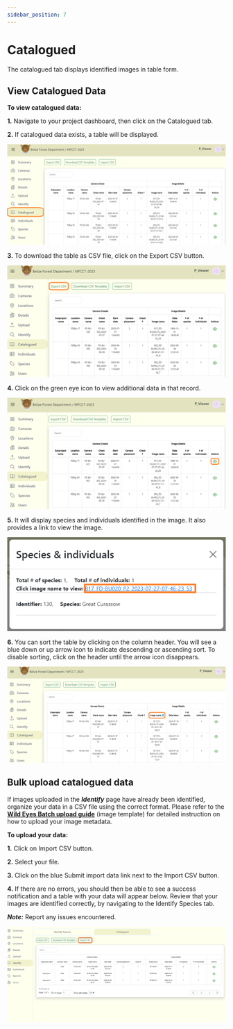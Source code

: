 ```yaml
---
sidebar_position: 7
---
```


# Catalogued  

The catalogued tab displays identified images in table form.

## View Catalogued Data  

**To view catalogued data:**

**1.** Navigate to your project dashboard, then click on the Catalogued tab.

**2.** If catalogued data exists, a table will be displayed.

![](../deeper-look-images/catalogued/catalog-nav.png)

**3.** To download the table as CSV file, click on the Export CSV button.

![](../deeper-look-images/catalogued/export1.png)

**4.** Click on the green eye icon to view additional data in that record. 

![](../deeper-look-images/catalogued/actions.png)

**5.** It will display species and individuals identified in the image. It also provides a link to view the image.

![ ](../deeper-look-images/catalogued/link.png)

**6.** You can sort the table by clicking on the column header. You will see a blue down or up arrow icon to indicate descending or ascending sort. To disable sorting, click on the header until the arrow icon disappears.

<!-- Picture Here -->  
![](../deeper-look-images/catalogued/sort.png)

## Bulk upload catalogued data

If images uploaded in the ***Identify*** page have already been identified, organize your data in a CSV file using the correct format. Please refer to the **[Wild Eyes Batch upload guide](https://drive.google.com/drive/folders/14IctEBIenhSC7duImD5uH_f575h3rMwO)** (image template) for detailed instruction on how to upload your image metadata. 

**To upload your data:**

**1.** Click on Import CSV button.

**2.** Select your file.

**3.** Click on the blue Submit import data link next to the Import CSV button.

**4.** If there are no errors, you should then be able to see a success notification and a table with your data will appear below. Review that your images are identified correctly, by navigating to the Identify Species tab.

***Note:*** Report any issues encountered.

<!-- Picture Here -->
![](../deeper-look-images/catalogued/batch-bulk-upload-catalogued-data.png)

